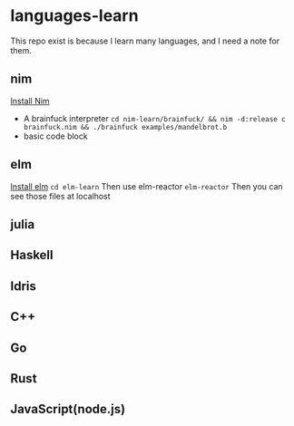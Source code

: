 # languages-learn
This repo exist is because I learn many languages, and I need a note for them.
## nim
[Install Nim](https://nim-lang.org/install.html)
- A brainfuck interpreter
`cd nim-learn/brainfuck/ && nim -d:release c brainfuck.nim && ./brainfuck examples/mandelbrot.b`
- basic code block
## elm
[Install elm](https://guide.elm-lang.org/install.html)
`cd elm-learn`
Then use elm-reactor
`elm-reactor`
Then you can see those files at localhost
## julia
## Haskell
## Idris
## C++
## Go
## Rust
## JavaScript(node.js)
